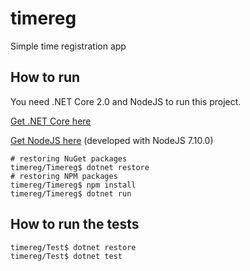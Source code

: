 # timereg
Simple time registration app

## How to run
You need .NET Core 2.0 and NodeJS to run this project.

[Get .NET Core here](https://www.microsoft.com/net/download/)

[Get NodeJS here](https://nodejs.org/en/download/) (developed with NodeJS 7.10.0)
```
# restoring NuGet packages
timereg/Timereg$ dotnet restore
# restoring NPM packages
timereg/Timereg$ npm install
timereg/Timereg$ dotnet run
```

## How to run the tests
```
timereg/Test$ dotnet restore
timereg/Test$ dotnet test
```